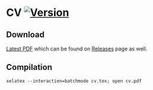 # CV [![Version](https://img.shields.io/badge/version-1.1-color.svg)](https://github.com/igabaydulin/cv/releases/tag/v1.1)
## Download
[Latest PDF](https://github.com/igabaydulin/cv/releases/download/v1.1/cv.pdf) which can be found on [Releases](https://github.com/igabaydulin/cv/releases) page as well.

## Compilation
```
xelatex --interaction=batchmode cv.tex; open cv.pdf
```

